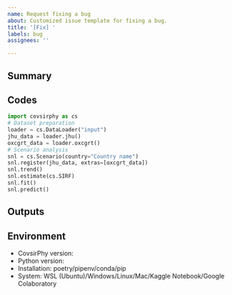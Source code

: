 ```yaml
---
name: Request fixing a bug
about: Customized issue template for fixing a bug.
title: '[Fix] '
labels: bug
assignees: ''

---
```


## Summary


## Codes

```Python
import covsirphy as cs
# Dataset preparation
loader = cs.DataLoader("input")
jhu_data = loader.jhu()
oxcgrt_data = loader.oxcgrt()
# Scenario analysis
snl = cs.Scenario(country="Country name")
snl.register(jhu_data, extras=[oxcgrt_data])
snl.trend()
snl.estimate(cs.SIRF)
snl.fit()
snl.predict()
```

## Outputs
<!--dataframe, figures, stdout.-->

## Environment

- CovsirPhy version: 
- Python version: 
- Installation: poetry/pipenv/conda/pip
- System: WSL (Ubuntu)/Windows/Linux/Mac/Kaggle Notebook/Google Colaboratory
